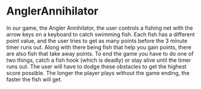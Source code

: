 # AnglerAnnihilator
In our game, the Angler Annihilator, the user controls a fishing net with the arrow keys on a keyboard to catch swimming fish. Each fish has a different point value, and the user tries to get as many points before the 3 minute timer runs out. Along with there being fish that help you gain points, there are also fish that take away points. To end the game you have to do one of two things, catch a fish hook (which is deadly) or stay alive until the timer runs out. The user will have to dodge these obstacles to get the highest score possible. The longer the player plays without the game ending, the faster the fish will get.
